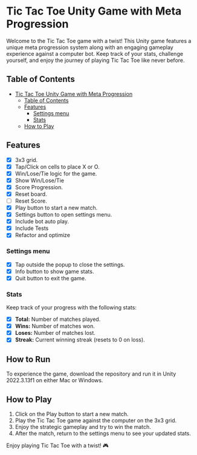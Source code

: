 # Tic Tac Toe Unity Game with Meta Progression

Welcome to the Tic Tac Toe game with a twist! This Unity game features a unique meta progression system along with an engaging gameplay experience against a computer bot. Keep track of your stats, challenge yourself, and enjoy the journey of playing Tic Tac Toe like never before.

## Table of Contents
- [Tic Tac Toe Unity Game with Meta Progression](#tic-tac-toe-unity-game-with-meta-progression)
  - [Table of Contents](#table-of-contents)
  - [Features](#features)
    - [Settings menu](#settings-menu)
    - [Stats](#stats)
  - [How to Play](#how-to-play)

## Features
- [x] 3x3 grid.
- [x] Tap/Click on cells to place X or O.
- [x] Win/Lose/Tie logic for the game.
- [x] Show Win/Lose/Tie
- [x] Score Progression.
- [x] Reset board.
- [ ] Reset Score.
- [x] Play button to start a new match.
- [x] Settings button to open settings menu.
- [x] Include bot auto play.
- [x] Include Tests
- [x] Refactor and optimize

### Settings menu
- [x] Tap outside the popup to close the settings.
- [x] Info button to show game stats.
- [x] Quit button to exit the game.

### Stats
Keep track of your progress with the following stats:

- [x] **Total:** Number of matches played.
- [x] **Wins:** Number of matches won.
- [x] **Loses:** Number of matches lost.
- [x] **Streak:** Current winning streak (resets to 0 on loss).

## How to Run
To experience the game, download the repository and run it in Unity 2022.3.13f1 on either Mac or Windows.
   
## How to Play
1. Click on the Play button to start a new match.
2. Play the Tic Tac Toe game against the computer on the 3x3 grid.
3. Enjoy the strategic gameplay and try to win the match.
4. After the match, return to the settings menu to see your updated stats.



Enjoy playing Tic Tac Toe with a twist! 🎮
